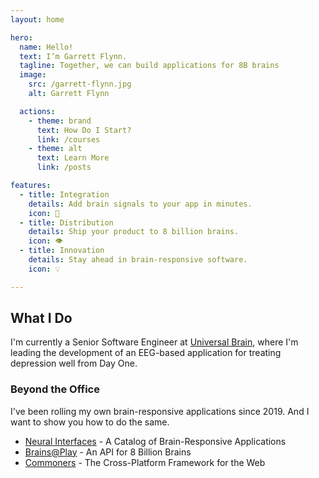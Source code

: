 ```yaml
---
layout: home

hero:
  name: Hello!
  text: I’m Garrett Flynn.
  tagline: Together, we can build applications for 8B brains
  image: 
    src: /garrett-flynn.jpg
    alt: Garrett Flynn

  actions:
    - theme: brand
      text: How Do I Start?
      link: /courses
    - theme: alt
      text: Learn More
      link: /posts

features:
  - title: Integration
    details: Add brain signals to your app in minutes.
    icon: 🔩
  - title: Distribution
    details: Ship your product to 8 billion brains.
    icon: 👁️
  - title: Innovation
    details: Stay ahead in brain-responsive software.
    icon: 💡

---
```


## What I Do
I'm currently a Senior Software Engineer at [Universal Brain], where I'm leading the development of an EEG-based application for treating depression well from Day One.

### Beyond the Office
I've been rolling my own brain-responsive applications since 2019. And I want to show you how to do the same.

- [Neural Interfaces](https://neuralinterfaces.com) - A Catalog of Brain-Responsive Applications
- [Brains@Play](https://brainsatplay.com) - An API for 8 Billion Brains
- [Commoners](https://commoners.dev) - The Cross-Platform Framework for the Web

[Universal Brain]: https://universal-brain.com